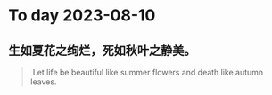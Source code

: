
# To day 2023-08-10


## 生如夏花之绚烂，死如秋叶之静美。
>  Let life be beautiful like summer flowers and death like autumn leaves.

    